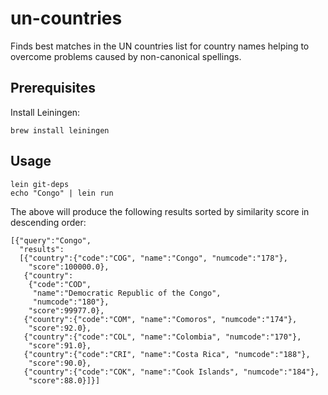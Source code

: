 # un-countries

Finds best matches in the UN countries list for country names
helping to overcome problems caused by non-canonical spellings.

## Prerequisites

Install Leiningen:

    brew install leiningen

## Usage

    lein git-deps
    echo "Congo" | lein run

The above will produce the following results sorted by similarity score in descending order:
    
    [{"query":"Congo",
      "results":
      [{"country":{"code":"COG", "name":"Congo", "numcode":"178"},
        "score":100000.0},
       {"country":
        {"code":"COD",
         "name":"Democratic Republic of the Congo",
         "numcode":"180"},
        "score":99977.0},
       {"country":{"code":"COM", "name":"Comoros", "numcode":"174"},
        "score":92.0},
       {"country":{"code":"COL", "name":"Colombia", "numcode":"170"},
        "score":91.0},
       {"country":{"code":"CRI", "name":"Costa Rica", "numcode":"188"},
        "score":90.0},
       {"country":{"code":"COK", "name":"Cook Islands", "numcode":"184"},
        "score":88.0}]}]
